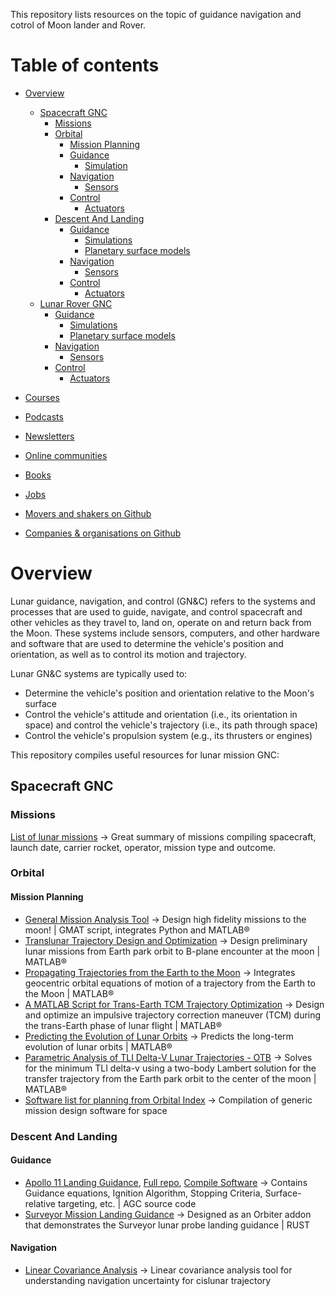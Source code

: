 This repository lists resources on the topic of guidance navigation and cotrol of Moon lander and Rover.

# Table of contents
* [Overview](https://github.com/chandrabhraman/awesome-lunar-gnc-resources#Overview)
  * [Spacecraft GNC](https://github.com/chandrabhraman/awesome-lunar-gnc-resources#Spacecraft-GNC)
    * [Missions](https://github.com/chandrabhraman/awesome-lunar-gnc-resources#Missions)
    * [Orbital](https://github.com/chandrabhraman/awesome-lunar-gnc-resources#Orbital)
      * [Mission Planning](https://github.com/chandrabhraman/awesome-lunar-gnc-resources#Mission-Planning)
      * [Guidance](https://github.com/chandrabhraman/awesome-lunar-gnc-resources#Guidance)
        * [Simulation](https://github.com/chandrabhraman/awesome-lunar-gnc-resources#Simulation)      
      * [Navigation](https://github.com/chandrabhraman/awesome-lunar-gnc-resources#Navigation)
        * [Sensors](https://github.com/chandrabhraman/awesome-lunar-gnc-resources#Sensors)
      * [Control](https://github.com/chandrabhraman/awesome-lunar-gnc-resources#Control)
        * [Actuators](https://github.com/chandrabhraman/awesome-lunar-gnc-resources#Actuators)
    * [Descent And Landing](https://github.com/chandrabhraman/awesome-lunar-gnc-resources#Descent-And-Landing)
      * [Guidance](https://github.com/chandrabhraman/awesome-lunar-gnc-resources#Guidance)
        * [Simulations](https://github.com/chandrabhraman/awesome-lunar-gnc-resources#Sensors)
        * [Planetary surface models](https://github.com/chandrabhraman/awesome-lunar-gnc-resources#Sensors)
      * [Navigation](https://github.com/chandrabhraman/awesome-lunar-gnc-resources#Navigation)
        * [Sensors](https://github.com/chandrabhraman/awesome-lunar-gnc-resources#Sensors)
      * [Control](https://github.com/chandrabhraman/awesome-lunar-gnc-resources#Control)
        * [Actuators](https://github.com/chandrabhraman/awesome-lunar-gnc-resources#Actuators)
  * [Lunar Rover GNC](https://github.com/chandrabhraman/awesome-lunar-gnc-resources#Lunar-Rover-GNC)
      * [Guidance](https://github.com/chandrabhraman/awesome-lunar-gnc-resources#Guidance)
        * [Simulations](https://github.com/chandrabhraman/awesome-lunar-gnc-resources#Sensors)
        * [Planetary surface models](https://github.com/chandrabhraman/awesome-lunar-gnc-resources#Sensors)
      * [Navigation](https://github.com/chandrabhraman/awesome-lunar-gnc-resources#Navigation)
        * [Sensors](https://github.com/chandrabhraman/awesome-lunar-gnc-resources#Sensors)
      * [Control](https://github.com/chandrabhraman/awesome-lunar-gnc-resources#Control)
        * [Actuators](https://github.com/chandrabhraman/awesome-lunar-gnc-resources#Actuators)

* [Courses](https://github.com/chandrabhraman/awesome-lunar-gnc-resources#courses)
* [Podcasts](https://github.com/chandrabhraman/awesome-lunar-gnc-resources#podcasts)
* [Newsletters](https://github.com/chandrabhraman/awesome-lunar-gnc-resources#newsletters)
* [Online communities](https://github.com/chandrabhraman/awesome-lunar-gnc-resources#online-communities)
* [Books](https://github.com/chandrabhraman/awesome-lunar-gnc-resources#books)
* [Jobs](https://github.com/robmarkcole/satellite-image-deep-learning#jobs)
* [Movers and shakers on Github](https://github.com/chandrabhraman/awesome-lunar-gnc-resources#movers-and-shakers-on-github)
* [Companies & organisations on Github](https://github.com/chandrabhraman/awesome-lunar-gnc-resources#companies--organisations-on-github)

# Overview
Lunar guidance, navigation, and control (GN&C) refers to the systems and processes that are used to guide, navigate, and control spacecraft and other vehicles as they travel to, land on, operate on and return back from the Moon. These systems include sensors, computers, and other hardware and software that are used to determine the vehicle's position and orientation, as well as to control its motion and trajectory.

Lunar GN&C systems are typically used to:
* Determine the vehicle's position and orientation relative to the Moon's surface
* Control the vehicle's attitude and orientation (i.e., its orientation in space) and control the vehicle's trajectory (i.e., its path through space)
* Control the vehicle's propulsion system (e.g., its thrusters or engines)

This repository compiles useful resources for lunar mission GNC: 

## Spacecraft GNC

### Missions
[List of lunar missions](https://en.wikipedia.org/wiki/List_of_missions_to_the_Moon) -> Great summary of missions compiling spacecraft, launch date,	carrier rocket,	operator,	mission type and	outcome.

### Orbital 
#### Mission Planning
* [General Mission Analysis Tool](https://sourceforge.net/projects/gmat/) -> Design high fidelity missions to the moon! | GMAT script, integrates Python and MATLAB®
* [Translunar Trajectory Design and Optimization](https://in.mathworks.com/matlabcentral/fileexchange/73600-trans-lunar-trajectory-optimization-otb-mice-version?s_tid=srchtitle) -> Design preliminary lunar missions from Earth park orbit to B-plane encounter at the moon | MATLAB®
* [Propagating Trajectories from the Earth to the Moon](https://in.mathworks.com/matlabcentral/fileexchange/43067-propagating-trajectories-from-the-earth-to-the-moon?s_tid=prof_contriblnk) -> Integrates geocentric orbital equations of motion of a trajectory from the Earth to the Moon | MATLAB®
* [A MATLAB Script for Trans-Earth TCM Trajectory Optimization](https://in.mathworks.com/matlabcentral/fileexchange/93205-a-matlab-script-for-trans-earth-tcm-trajectory-optimization?s_tid=prof_contriblnk) ->  Design and optimize an impulsive trajectory correction maneuver (TCM) during the trans-Earth phase of lunar flight | MATLAB®
* [Predicting the Evolution of Lunar Orbits](https://in.mathworks.com/matlabcentral/fileexchange/40485-a-matlab-script-for-predicting-the-evolution-of-lunar-orbits?s_tid=prof_contriblnk) -> Predicts the long-term evolution of lunar orbits | MATLAB®
* [Parametric Analysis of TLI Delta-V Lunar Trajectories - OTB](https://in.mathworks.com/matlabcentral/fileexchange/73593-parametric-analysis-of-tli-delta-v-lunar-trajectories-otb?s_tid=prof_contriblnk) -> Solves for the minimum TLI delta-v using a two-body Lambert solution for the transfer trajectory from the Earth park orbit to the center of the moon | MATLAB®
* [Software list for planning from Orbital Index](https://github.com/orbitalindex/awesome-space#mission-design) -> Compilation of generic mission design software for space

### Descent And Landing
#### Guidance
* [Apollo 11 Landing Guidance](https://github.com/chrislgarry/Apollo-11/blob/master/Luminary099/LUNAR_LANDING_GUIDANCE_EQUATIONS.agc), [Full repo](https://github.com/chrislgarry/Apollo-11), [Compile Software](https://github.com/virtualagc/virtualagc) -> Contains Guidance equations, Ignition Algorithm, Stopping Criteria, Surface-relative targeting, etc. | AGC source code
* [Surveyor Mission Landing Guidance](https://github.com/thomasantony/surveyor) -> Designed as an Orbiter addon that demonstrates the Surveyor lunar probe landing guidance | RUST

#### Navigation
* [Linear Covariance Analysis](https://github.com/openlunar/lincov) -> Linear covariance analysis tool for understanding navigation uncertainty for cislunar trajectory

